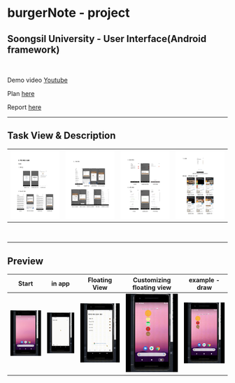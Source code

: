 # burgerNote - project

## Soongsil University - User Interface(Android framework)

&nbsp;

Demo video [Youtube](https://www.youtube.com/watch?v=e-oLKmZaIK0&list=PLyaDjBUu6sYCJ955oKB0Xn2rjgjTMTx2q&index=14 "Demo video")

Plan [here](./res/plan.pdf "Plan")

Report [here](./res/report.pdf "Report")

---

## Task View & Description

|                                  |                              |                                  |                              |
| :------------------------------: | :--------------------------: | :------------------------------: | :--------------------------: |
| ![task1-2](./upload/task1-2.png) | ![task3](./upload/task3.png) | ![task1-2](./upload/task4-5.png) | ![task3](./upload/task6.png) |

&nbsp;

---

## Preview

|             Start              |              in app              |                      Floating View                       |                   Customizing floating view                   |               example - draw               |
| :----------------------------: | :------------------------------: | :------------------------------------------------------: | :-----------------------------------------------------------: | :----------------------------------------: |
| ![start](./upload/in-app1.gif) | ![in app2](./upload/in-app2.gif) | ![start floating view](./upload/start-floating-view.gif) | ![customize floating view](./upload/custom-floating-view.gif) | ![drawing memo](./upload/drawing-memo.gif) |

&nbsp;
